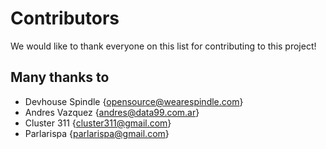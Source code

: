 # Contributors
We would like to thank everyone on this list for contributing to this project!

## Many thanks to

 * Devhouse Spindle {opensource@wearespindle.com}
 * Andres Vazquez {andres@data99.com.ar}
 * Cluster 311 {cluster311@gmail.com}
 * Parlarispa {parlarispa@gmail.com}
